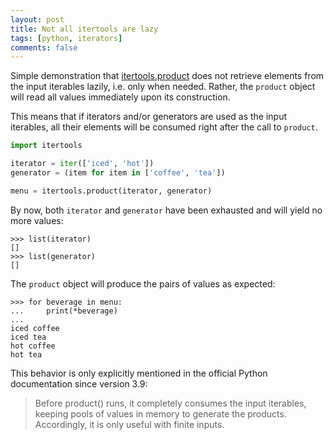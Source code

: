 ```yaml
---
layout: post
title: Not all itertools are lazy
tags: [python, iterators]
comments: false
---
```


Simple demonstration that [itertools.product] does not retrieve elements from
the input iterables lazily, i.e. only when needed. Rather, the `product` object
will read all values immediately upon its construction.

This means that if iterators and/or generators are used as the input iterables,
all their elements will be consumed right after the call to `product`.

```python
import itertools

iterator = iter(['iced', 'hot'])
generator = (item for item in ['coffee', 'tea'])

menu = itertools.product(iterator, generator)
```

By now, both `iterator` and `generator` have been exhausted and will yield no
more values:

```pycon
>>> list(iterator)
[]
>>> list(generator)
[]
```

The `product` object will produce the pairs of values as expected:

```pycon
>>> for beverage in menu:
...     print(*beverage)
...
iced coffee
iced tea
hot coffee
hot tea
```

This behavior is only explicitly mentioned in the official Python documentation
since version 3.9:

> Before product() runs, it completely consumes the input iterables, keeping
> pools of values in memory to generate the products. Accordingly, it is only
> useful with finite inputs.

[itertools.product]: https://docs.python.org/3/library/itertools.html#itertools.product

